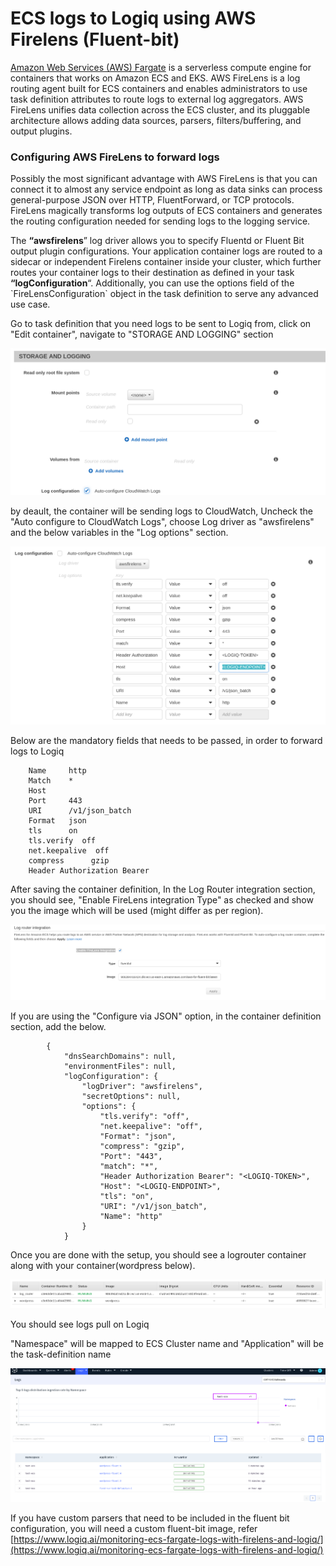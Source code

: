 # ECS logs to Logiq using AWS Firelens (Fluent-bit)

[Amazon Web Services (AWS) Fargate](http://amazon%20web%20services%20%28aws%29%20fargate/) is a serverless compute engine for containers that works on Amazon ECS and EKS. AWS FireLens is a log routing agent built for ECS containers and enables administrators to use task definition attributes to route logs to external log aggregators. AWS FireLens unifies data collection across the ECS cluster, and its pluggable architecture allows adding data sources, parsers, filters/buffering, and output plugins.

### Configuring AWS FireLens to forward logs <a href="#1-configuring-aws-firelens-to-forward-logs" id="1-configuring-aws-firelens-to-forward-logs"></a>

Possibly the most significant advantage with AWS FireLens is that you can connect it to almost any service endpoint as long as data sinks can process general-purpose JSON over HTTP, FluentForward, or TCP protocols. FireLens magically transforms log outputs of ECS containers and generates the routing configuration needed for sending logs to the logging service.&#x20;

The **“awsfirelens**” log driver allows you to specify Fluentd or Fluent Bit output plugin configurations. Your application container logs are routed to a sidecar or independent Firelens container inside your cluster, which further routes your container logs to their destination as defined in your task **“logConfiguration**“. Additionally, you can use the options field of the \`FireLensConfiguration\` object in the task definition to serve any advanced use case.

Go to task definition that you need logs to be sent to Logiq from, click on "Edit container", navigate to "STORAGE AND LOGGING" section

![](<../../.gitbook/assets/image (22).png>)

by deault, the container will be sending logs to CloudWatch, Uncheck the "Auto configure to CloudWatch Logs", choose Log driver as "awsfirelens" and the below variables in the "Log options" section.

![](<../../.gitbook/assets/image (23).png>)

Below are the mandatory fields that needs to be passed, in order to forward logs to Logiq

```
    Name     http
    Match    *
    Host     
    Port     443 
    URI      /v1/json_batch
    Format   json
    tls      on
    tls.verify  off
    net.keepalive  off
    compress      gzip
    Header Authorization Bearer
```

After saving the container definition, In the Log Router integration section, you should see, "Enable FireLens integration Type" as checked and show you the image which will be used (might differ as per region).

![](<../../.gitbook/assets/image (19).png>)

If you are using the "Configure via JSON" option, in the container definition section, add the below.

```
        {
            "dnsSearchDomains": null,
            "environmentFiles": null,
            "logConfiguration": {
                "logDriver": "awsfirelens",
                "secretOptions": null,
                "options": {
                    "tls.verify": "off",
                    "net.keepalive": "off",
                    "Format": "json",
                    "compress": "gzip",
                    "Port": "443",
                    "match": "*",
                    "Header Authorization Bearer": "<LOGIQ-TOKEN>",
                    "Host": "<LOGIQ-ENDPOINT>",
                    "tls": "on",
                    "URI": "/v1/json_batch",
                    "Name": "http"
                }
            }
```

Once you are done with the setup, you should see a logrouter container along with your container(wordpress below).

![](<../../.gitbook/assets/image (15).png>)

You should see logs pull on Logiq&#x20;

"Namespace" will be mapped to ECS Cluster name and "Application" will be the task-definition name

![](<../../.gitbook/assets/image (18).png>)



If you have custom parsers that need to be included in the fluent bit configuration, you will need a custom fluent-bit image, refer [https://www.logiq.ai/monitoring-ecs-fargate-logs-with-firelens-and-logiq/](https://www.logiq.ai/monitoring-ecs-fargate-logs-with-firelens-and-logiq/)
